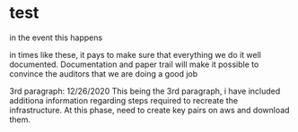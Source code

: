 
# test
in the event this happens

in times like these, it pays to make sure that everything we do it well documented. 
Documentation and paper trail will make it possible to convince the auditors that we are doing a good job

3rd paragraph: 12/26/2020
This being the 3rd paragraph, i have included additiona information regarding steps required to recreate the infrastructure. At this phase, need to create key pairs on aws and download them.
